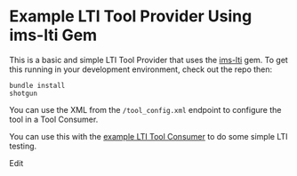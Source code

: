 # Example LTI Tool Provider Using ims-lti Gem

This is a basic and simple LTI Tool Provider that uses the
[ims-lti](https://github.com/instructure/ims-lti) gem.
To get this running in your development environment, check out the repo then:

    bundle install
    shotgun

You can use the XML from the `/tool_config.xml` endpoint to configure the tool in a Tool Consumer.

You can use this with the [example LTI Tool Consumer](https://github.com/instructure/lti_tool_consumer_example)
to do some simple LTI testing.


Edit